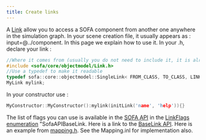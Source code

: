 ```yaml
---
title: Create links
---
```


A [Link](../../../using-sofa/lexicography/#link) allow you to access a SOFA component from another one anywhere
in the simulation graph. In your scene creation file, it usually appears
as : input=@../component. In this page we explain how to use it. In your
.h, declare your link :

``` cpp
//Where it comes from (usually you do not need to include it, it is already included)
#include <sofa/core/objectmodel/Link.h>
//Use a typedef to make it readable
typedef sofa::core::objectmodel::SingleLink< FROM_CLASS, TO_CLASS, LINK_FLAG> MyLink;
MyLink mylink;
```

In your constructor use :

``` cpp
MyConstructor::MyConstructor():mylink(initLink('name', 'help')){}
```

The list of flags you can use is available in the [SOFA API](https://www.sofa-framework.org/api/ "SOFA API") in the [LinkFlags enumeration](https://www.sofa-framework.org/api/master/sofa/html/classsofa_1_1core_1_1objectmodel_1_1_base_link.html#a5e9e323c0eca40c08a8020da6631c1bd) "SofaAPIBaseLink.
Here is a link to the [BaseLink
API](https://www.sofa-framework.org/api/master/sofa/html/classsofa_1_1core_1_1objectmodel_1_1_base_link.html). Here
is an example from [mapping.h]([https://www.sofa-framework.org/api/SOFA/_mapping_8h_source.html](https://www.sofa-framework.org/api/master/sofa/html/classsofa_1_1core_1_1_mapping.html#aae1ae4761c3febd5116b71ba53f6a42c)).
See the Mapping.inl for implementation also.
